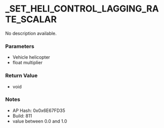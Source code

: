 # _SET_HELI_CONTROL_LAGGING_RATE_SCALAR

No description available.

### Parameters
* Vehicle helicopter
* float multiplier

### Return Value
* void

### Notes
* AP Hash: 0x0x6E67FD35
* Build: 811
* value between 0.0 and 1.0

